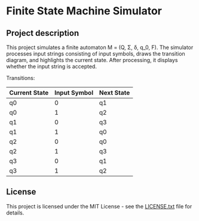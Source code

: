 # Finite State Machine Simulator

## Project description

This project simulates a finite automaton M = (Q, Σ, δ, q_0, F). The simulator processes input strings consisting of input symbols, draws the transition diagram, and highlights the current state. After processing, it displays whether the input string is accepted.

Transitions: 

| Current State | Input Symbol | Next State |
|---------------|--------------|------------|
| q0            | 0            | q1         |
| q0            | 1            | q2         |
| q1            | 0            | q3         |
| q1            | 1            | q0         |
| q2            | 0            | q0         |
| q2            | 1            | q3         |
| q3            | 0            | q1         |
| q3            | 1            | q2         |

## License

This project is licensed under the MIT License - see the [LICENSE.txt](LICENSE.txt) file for details.
